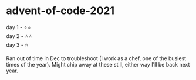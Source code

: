 # advent-of-code-2021

day 1 - ⭐⭐ <br />
day 2 - ⭐⭐ <br />
day 3 - ⭐

Ran out of time in Dec to troubleshoot (I work as a chef, one of the busiest times of the year). Might chip away at these still, either way I'll be back next year. 
